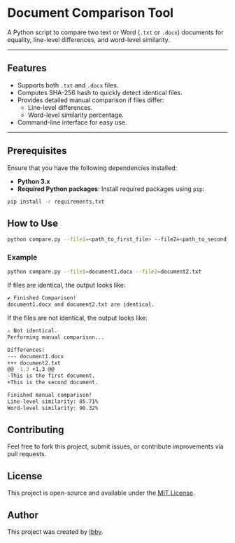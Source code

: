 # Document Comparison Tool

A Python script to compare two text or Word (`.txt` or `.docx`) documents for equality, line-level differences, and word-level similarity.

---

## Features

- Supports both `.txt` and `.docx` files.
- Computes SHA-256 hash to quickly detect identical files.
- Provides detailed manual comparison if files differ:
  - Line-level differences.
  - Word-level similarity percentage.
- Command-line interface for easy use.

---

## Prerequisites
Ensure that you have the following dependencies installed:

- **Python 3.x**
- **Required Python packages**: Install required packages using `pip`:
```bash
pip install -r requirements.txt
```
## How to Use

```bash
python compare.py --file1=<path_to_first_file> --file2=<path_to_second_file>
```

### Example

```bash
python compare.py --file1=document1.docx --file2=document2.txt
```
If files are identical, the output looks like:

```bash
✔ Finished Comparison!
document1.docx and document2.txt are identical.
```

If the files are not identical, the output looks like:
```bash
⚠ Not identical.
Performing manual comparison...

Differences:
--- document1.docx
+++ document2.txt
@@ -1,3 +1,3 @@
-This is the first document.
+This is the second document.

Finished manual comparison!
Line-level similarity: 85.71%
Word-level similarity: 90.32%
```
## Contributing
Feel free to fork this project, submit issues, or contribute improvements via pull requests.

## License
This project is open-source and available under the [MIT License](LICENSE).

## Author
This project was created by [Ibby](https://github.com/IbbyI).